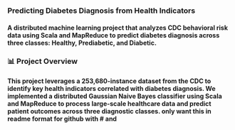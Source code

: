 ### Predicting Diabetes Diagnosis from Health Indicators

#### A distributed machine learning project that analyzes CDC behavioral risk data using Scala and MapReduce to predict diabetes diagnosis across three classes: Healthy, Prediabetic, and Diabetic.
### 📊 Project Overview

#### This project leverages a 253,680-instance dataset from the CDC to identify key health indicators correlated with diabetes diagnosis. We implemented a distributed Gaussian Naive Bayes classifier using Scala and MapReduce to process large-scale healthcare data and predict patient outcomes across three diagnostic classes. only want this in readme format for github with # and ##
